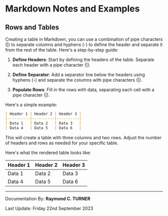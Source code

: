 # Markdown Notes and Examples

## Rows and Tables
Creating a table in Markdown, you can use a combination of pipe characters (|) to separate columns and hyphens (-) to define the header and separate it from the rest of the table. Here's a step-by-step guide:

1. **Define Headers**:
   Start by defining the headers of the table. Separate each header with a pipe character (|).

2. **Define Separator**:
   Add a separator line below the headers using hyphens (-) and separate the columns with pipe characters (|).

3. **Populate Rows**:
   Fill in the rows with data, separating each cell with a pipe character (|).

Here's a simple example:

```markdown
| Header 1 | Header 2 | Header 3 |
|----------|----------|----------|
| Data 1   | Data 2   | Data 3   |
| Data 4   | Data 5   | Data 6   |
```

This will create a table with three columns and two rows. Adjust the number of headers and rows as needed for your specific table.

Here's what the rendered table looks like:

| Header 1 | Header 2 | Header 3 |
|----------|----------|----------|
| Data 1   | Data 2   | Data 3   |
| Data 4   | Data 5   | Data 6   |

---

Documentation By: **Raymond C. TURNER**

Last Update: Friday 22nd September 2023